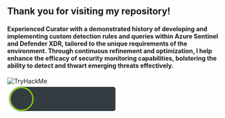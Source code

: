 ## Thank you for visiting my repository! 

#### Experienced Curator with a demonstrated history of developing and implementing custom detection rules and queries within Azure Sentinel and Defender XDR, tailored to the unique requirements of the environment. Through continuous refinement and optimization, I help enhance the efficacy of security monitoring capabilities, bolstering the ability to detect and thwart emerging threats effectively.

<div>
 <img src="https://tryhackme-badges.s3.amazonaws.com/ItzHerbie.png" alt="TryHackMe">
</div>

<div id="thm_badge" class="thm_margin" onclick="location.href='https://tryhackme.com/p/ItzHerbie'">
  <div style="width: auto; border-radius: 4px; margin-right: 0px">
    <div class="thm_avatar" style="background-image: url(https://tryhackme-images.s3.amazonaws.com/user-avatars/482e9208d04e7fec870b9446f69636f9.png)"></div>
  </div>
  <div style="
      margin-left: 25px;
      width: 220px;
      height: 56px;
      background-color: #343c42;
      border-radius: 5px;
      text-align: left;
      background-image: url(https://assets.tryhackme.com/img/thm_logo_only.svg);
      background-size: 23px 23px;
      background-position: right 5px bottom 5px;
      background-repeat: no-repeat;
    ">
    <style scoped="">
      .thm_margin {
        margin: 5px;
      }

      #thm_badge {
        width: 210px;
        display: inline-table;
        -webkit-touch-callout: none;
        -webkit-user-select: none;
        -khtml-user-select: none;
        -moz-user-select: none;
        -ms-user-select: none;
        user-select: none;
      }

      #thm_badge:hover {
        cursor: pointer;
      }

      .thm_avatar {
        display: block;
        width: 50px;
        height: 50px;
        float: left;
        background-size: cover;
        background-repeat: no-repeat;
        background-position: center center;
        border-radius: 50%;
        box-sizing: content-box; /* Needed for border to stop changing image width*/
        border: 3px solid #88cc14;
        background-color: #343c42;
        box-shadow: inset 0px 0px 3px 3px rgba(0, 0, 0, 0.1);
        object-fit: cover;
        box-shadow: 0 0px 3px 0px #303030;
      }

      @font-face {
        font-family: 'Roboto';
        font-style: normal;
        font-weight: 400;
        src: url(https://fonts.gstatic.com/s/ubuntumono/v6/ViZhet7Ak-LRXZMXzuAfkY4P5ICox8Kq3LLUNMylGO4.woff2)
          format('woff2');
      }

      .thm_font {
        font-family: 'Roboto', monospace;
      }

      .thm_nickname {
        color: #ffffff;
        font-size: 12px;
        font-weight: bold;
        text-shadow: #000 0 0 6px;
      }

      .thm_stat {
        color: #fff;
        opacity: 0.5;
        font-size: 14px;
      }

      .thm_icon {
        opacity: 0.85;
        height: 16px;
      }

      @keyframes flicker {
        0%,
        19.999%,
        22%,
        62.999%,
        64%,
        64.999%,
        70%,
        100% {
          opacity: 0.99;
          text-shadow: -1px -1px 0 $outline, 1px -1px 0 $outline, -1px 1px 0 $outline,
            1px 1px 0 $outline, 0 -2px 8px, 0 0 2px, 0 0 5px #ff7e00, 0 0 15px #ff4444,
            0 0 2px #ff7e00, 0 2px 3px #000;
        }
        20%,
        21.999%,
        63%,
        63.999%,
        65%,
        69.999% {
          opacity: 0.4;
          text-shadow: none;
        }
      }

      .thm_rank {
        color: #ffffff;
        font-size: 11px;
      }

      .thm_line {
        line-height: 12px;
        margin: 0px;
        padding: 0px;
      }

      .thm_link {
        color: #fff;
        font-size: 0.6em;
        text-decoration: none;
        animation: flicker 6s infinite;
      }

      .thm_link:hover {
        color: #fff;
        font-size: 0.6em;
        text-decoration: underline;
      }

      .thm_link:visited {
        color: #fff;
      }

      .thm_mr {
        margin-right: 8px;
      }

      .thm_for_img {
        color: #fff;
        opacity: 0.5;
        font-size: 14px;
        position: relative;
        top: -3px;
        margin-bottom: 5px;
      }
    </style>

    <div class="thm_font" style="
        box-sizing: content-box;
        height: 50px;
        white-space: nowrap;
        overflow: hidden;
        text-overflow: ellipsis;
        padding-left: 8px;
        padding-top: 5px;
      ">
      <p class="thm_line" style="margin-bottom: 3px">
        <span class="thm_nickname">ItzHerbie</span> <span class="thm_rank">[0x8][Hacker]</span><br>
      </p>
      <p class="thm_line" style="margin-bottom: 1px; display: flex; align-items: center">
        <img class="thm_icon thm_mr" src="https://assets.tryhackme.com/img/badges/trophy.png" alt="trophy">
        <span class="thm_stat thm_mr">98556</span>
        <img class="thm_icon thm_mr" src="https://assets.tryhackme.com/img/badges/door.png" alt="door">
        <span class="thm_stat thm_mr">39</span>
        <img class="thm_icon thm_mr" src="https://assets.tryhackme.com/img/badges/target.png" alt="target">
        <span class="thm_stat">6</span><br>
      </p>
      <p class="thm_line">
        <a href="https://www.tryhackme.com" class="thm_link">tryhackme.com</a>
      </p>
    </div>
  </div>
</div>
 
### :hammer_and_wrench: Languages and Tools :
<div>
  <img src="https://github.com/devicons/devicon/blob/master/icons/linux/linux-original.svg" title="Git" **alt="Git" width="40" height="40"/>
  <img src="https://github.com/devicons/devicon/blob/master/icons/azure/azure-plain-wordmark.svg" title="Git" **alt="Git" width="60" height="60"/>
  <img src="https://github.com/devicons/devicon/blob/master/icons/kibana/kibana-plain-wordmark.svg" title="Git" **alt="Git" width="60" height="60"/>
  <img src="https://github.com/devicons/devicon/blob/master/icons/elasticsearch/elasticsearch-plain-wordmark.svg" title="Git" **alt="Git" width="60" height="60"/>
</div>


<!--
**ItzHerbie/ItzHerbie** is a ✨ _special_ ✨ repository because its `README.md` (this file) appears on your GitHub profile.

Here are some ideas to get you started:

- 🔭 I’m currently working on ...
- 🌱 I’m currently learning ...
- 👯 I’m looking to collaborate on ...
- 🤔 I’m looking for help with ...
- 💬 Ask me about ...
- 📫 How to reach me: ...
- 😄 Pronouns: ...
- ⚡ Fun fact: ...
-->
